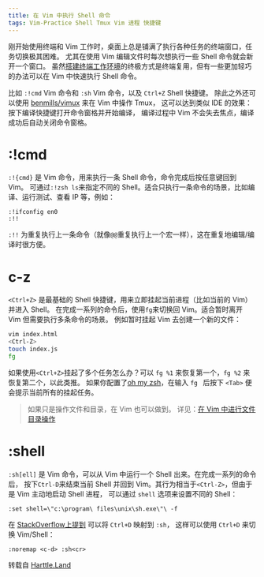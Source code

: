 ```yaml
---
title: 在 Vim 中执行 Shell 命令
tags: Vim-Practice Shell Tmux Vim 进程 快捷键
---
```


刚开始使用终端和 Vim 工作时，桌面上总是铺满了执行各种任务的终端窗口，任务切换极其困难。
尤其在使用 Vim 编辑文件时每次想执行一些 Shell 命令就会新开一个窗口。
虽然[搭建终端工作环境][tmux]的终极方式是终端复用，但有一些更加轻巧的办法可以在 Vim 中快速执行 Shell 命令。

比如 `:!cmd` Vim 命令和 `:sh` Vim 命令，以及 `Ctrl+Z` Shell 快捷键。
除此之外还可以使用 [benmills/vimux][benmills/vimux] 来在 Vim 中操作 Tmux，
这可以达到类似 IDE 的效果：按下编译快捷键打开命令窗格并开始编译，
编译过程中 Vim 不会失去焦点，编译成功后自动关闭命令窗格。

<!--more-->

# :!cmd

`:!{cmd}` 是 Vim 命令，用来执行一条 Shell 命令，命令完成后按任意键回到 Vim。
可通过`:!zsh ls`来指定不同的 Shell。适合只执行一条命令的场景，比如编译、运行测试、查看 IP 等，例如：

```vim
:!ifconfig en0
:!!
```

`:!!` 为重复执行上一条命令（就像`@@`重复执行上一个宏一样），这在重复地编辑/编译时很方便。

# c-z

`<Ctrl+Z>` 是最基础的 Shell 快捷键，用来立即挂起当前进程（比如当前的 Vim）并进入 Shell。
在完成一系列的命令后，使用`fg`来切换回 Vim。适合暂时离开 Vim 但需要执行多条命令的场景。
例如暂时挂起 Vim 去创建一个新的文件：

```bash
vim index.html
<Ctrl-Z>
touch index.js
fg
```

如果使用`<Ctrl+Z>`挂起了多个任务怎么办？可以 `fg %1` 来恢复第一个，`fg %2` 来恢复第二个，以此类推。
如果你配置了[oh my zsh][omz]，在输入 `fg ` 后按下 `<Tab>` 便会提示当前所有的挂起任务。

> 如果只是操作文件和目录，在 Vim 也可以做到。
> 详见：[在 Vim 中进行文件目录操作](/2016/10/14/vim-file-and-directory.html)

# :shell

`:sh[ell]` 是 Vim 命令，可以从 Vim 中运行一个 Shell 出来。在完成一系列的命令后，
按下`Ctrl-D`来结束当前 Shell 并回到 Vim。其行为相当于`<Ctrl-Z>`，但由于是 Vim 主动地启动 Shell 进程，
可以通过 `shell` 选项来设置不同的 Shell：

```vim
:set shell=\"c:\program\ files\unix\sh.exe\"\ -f
```

在 [StackOverflow上提到][stackoverflow] 可以将 `Ctrl+D` 映射到 `:sh`，
这样可以使用 `Ctrl+D` 来切换 Vim/Shell：

```vim
:noremap <c-d> :sh<cr>
```

[stackoverflow]: http://stackoverflow.com/questions/1236563/how-do-i-run-a-terminal-inside-of-vim
[tmux]: /2015/11/06/tmux-startup.html
[omz]: https://github.com/robbyrussell/oh-my-zsh
[benmills/vimux]: https://github.com/benmills/vimux 
转载自 <a href="https://harttle.land">Harttle.Land</a>
